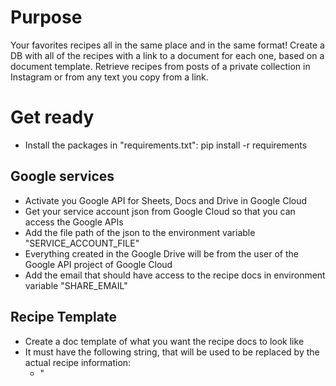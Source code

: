# Purpose

Your favorites recipes all in the same place and in the same format! 
Create a DB with all of the recipes with a link to a document for each one, based on a document template.
Retrieve recipes from posts of a private collection in Instagram or from any text you copy from a link.


# Get ready

- Install the packages in "requirements.txt": pip install -r requirements

## Google services
- Activate you Google API for Sheets, Docs and Drive in Google Cloud
- Get your service account json from Google Cloud so that you can access the Google APIs
- Add the file path of the json to the environment variable "SERVICE_ACCOUNT_FILE"
- Everything created in the Google Drive will be from the user of the Google API project of Google Cloud
- Add the email that should have access to the recipe docs in environment variable "SHARE_EMAIL"

## Recipe Template
- Create a doc template of what you want the recipe docs to look like
- It must have the following string, that will be used to be replaced by the actual recipe information:
    - "<Title>"
    - "<ListIngredients>"
    - "<NumberedSteps>"
- After creating the template doc, have the document_id in the following environment variable "RECIPES_TEMPLATE_DOC_ID"
- Create also a sheet DB file (make sure the Google Cloud project user has access to it), with the following columns (in order):
    - post_id
    - post_video_url
    - recipe_name
    - recipe_category
    - doc_link
    - (you can add any more that you like after the above ones, it won't break the code)
- Have the sheet DB id in the environment variable "RECIPES_DB_SHEET_ID"

## OpenAI
- For this project you need an OpenAI account to convert the recipes text into the format needed
- Have the API key and the organization id in the enviroment variables "OPENAI_API_KEY" and "OPENAI_ORGANIZATION"

## Instagram (Optional)
Only if you want to be able to get recipes from instagram collections.
- Get all your recipes posts in a private collection in Instagram named "Recipes"
- Add your instagram username and password into the environment variables "ACCOUNT_USERNAME" and "ACCOUNT_PASSWORD"
- The code will use a package named "instagrapi"
- WARNING: Instagram may not like the automated bot entering your account
- The maximum posts the instagrapi can see in a collection is 21 by default, after installing the package, change the default amount of "collection_medias" in "instagrapi/mixins/collection.py" to a bigger max


# Future Work
- Make more variables configurable
- Improve code robustness 
- Get recipes from input url
- Get the recipes from image of a recipe book
- Add the ability to choose different templates